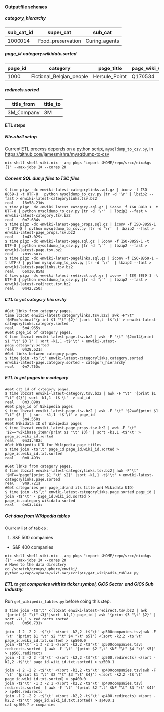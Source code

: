 #### Output file schemes
##### category_hierarchy 
|sub_cat_id | super_cat | sub_cat
|------|------|------
|1000014|Food_preservation|Curing_agents

##### page_id.category.wikidata.sorted
|page_id | category | page_title | page_wiki_uid
|------|------|------|------
|1000|Fictional_Belgian_people|Hercule_Poirot|Q170534

##### redirects.sorted
|title_from | title_to
|------|------
|3M_Company | 3M

#### ETL steps
##### Nix-shell setup
Current ETL process depends on a python script, `mysqldump_to_csv.py`, in https://github.com/jamesmishra/mysqldump-to-csv
```
nix-shell shell-wiki.nix --arg pkgs "import $HOME/repo/srcc/nixpkgs {}" --max-jobs 20 --cores 20
```
##### Convert SQL dump files to TSC files
```
$ time pigz -dc enwiki-latest-categorylinks.sql.gz | iconv -f ISO-8859-1 -t UTF-8 | python mysqldump_to_csv.py |tr -d '\r' | lbzip2 --fast > enwiki-latest-categorylinks.tsv.bz2
real	18m58.210s
$ time pigz -dc enwiki-latest-category.sql.gz | iconv -f ISO-8859-1 -t UTF-8 | python mysqldump_to_csv.py |tr -d '\r'  | lbzip2 --fast > enwiki-latest-category.tsv.bz2
real	0m7.684s
$ time pigz -dc enwiki-latest-page_props.sql.gz | iconv -f ISO-8859-1 -t UTF-8 | python mysqldump_to_csv.py |tr -d '\r'  | lbzip2 --fast > enwiki-latest-page_props.tsv.bz2
real	1m43.029s
$ time pigz -dc enwiki-latest-page.sql.gz | iconv -f ISO-8859-1 -t UTF-8 | python mysqldump_to_csv.py |tr -d '\r'  | lbzip2 --fast > enwiki-latest-page.tsv.bz2
real	7m39.601s
$ time pigz -dc enwiki-latest-pagelinks.sql.gz | iconv -f ISO-8859-1 -t UTF-8 | python mysqldump_to_csv.py |tr -d '\r'  | lbzip2 --fast > enwiki-latest-pagelinks.tsv.bz2
real	66m30.858s
$ time pigz -dc enwiki-latest-redirect.sql.gz | iconv -f ISO-8859-1 -t UTF-8 | python mysqldump_to_csv.py |tr -d '\r'  | lbzip2 --fast > enwiki-latest-redirect.tsv.bz2
real	0m42.250s
```

##### ETL to get category hierarchy
```
#Get links from category pages.
time lbzcat enwiki-latest-categorylinks.tsv.bz2| awk -F"\t" '$NF=="subcat"{print $1 "\t" $2}' |sort -k1,1 -t$'\t' > enwiki-latest-categorylinks.category.sorted
real	5m4.965s
#Get page_id of category pages.
$ time lbzcat enwiki-latest-page.tsv.bz2 | awk -F "\t" '$2==14{print $1 "\t" $3 }' | sort -k1,1 -t$'\t' > enwiki-latest-page.category.sorted
real	0m28.621s
#Get links between category pages
$ time join -t$'\t' enwiki-latest-categorylinks.category.sorted enwiki-latest-page.category.sorted > category_hierarchy
real	0m7.733s
```

##### ETL to get pages in a category
```
#Get cat_id of category pages.
$ time lbzcat enwiki-latest-category.tsv.bz2 | awk -F "\t" '{print $1 "\t" $2}'| sort -k1,1 -t$'\t'  > cat_id
real	0m3.890s
#Get page_id of Wikipedia pages
$ time lbzcat enwiki-latest-page.tsv.bz2 | awk -F "\t" '$2==0{print $1 "\t" $3 }' | sort -k1,1 -t$'\t' > page_id
user	3m4.550s
#Get Wikidata ID of Wikipedia pages
$ time lbzcat enwiki-latest-page_props.tsv.bz2 | awk -F "\t" '$2=="wikibase_item"{print $1 "\t" $3}' | sort -k1,1 -t$'\t' > page_id.wiki_id.sorted
real	0m31.482s
#Get Wikipedia UID for Wikipedia page titles
$ time join -t$'\t' page_id page_id.wiki_id.sorted > page_id.wiki_id.txt.sorted
real	0m8.493s

#Get links from category pages.
$ time lbzcat enwiki-latest-categorylinks.tsv.bz2| awk -F"\t" '$NF=="page"{print $1 "\t" $2}' |sort -k1,1 -t$'\t' > enwiki-latest-categorylinks.page.sorted
real	9m9.721s
#Get categories per page_id(and its title and Wikidata UID)
$ time join -t$'\t' enwiki-latest-categorylinks.page.sorted page_id | join -t$'\t' - page_id.wiki_id.sorted > page_id.category.wikidata.sorted
real	0m53.164s
```

##### Get data from Wikipedia tables
Current list of tables :
1. S&P 500 companies 
- S&P 400 companies

```
nix-shell shell-wiki.nix --arg pkgs "import $HOME/repo/srcc/nixpkgs {}" --max-jobs 20 --cores 20
# Move to the data directory
cd /scratch/groups/uphere/enwiki/
python ~/repo/uphere/wiki-ner/scripts/get_wikipedia_tables.py
```

##### ETL to get companies with its ticker symbol, GICS Sector, and GICS Sub Industry.
Run `get_wikipedia_tables.py` before doing this step.
```
$ time join -t$'\t' <(lbzcat enwiki-latest-redirect.tsv.bz2 | awk '{print $1 "\t" $3}'|sort -k1,1) page_id | awk '{print $3 "\t" $2}' | sort -k1,1 > redirects.sorted
real	0m50.731s

join -1 2 -2 2 -t$'\t' <(sort -k2,2 -t$'\t' sp500companies.tsv|awk -F '\t' '{print $1 "\t" $2 "\t" $4 "\t" $5}') <(sort -k2,2 -t$'\t' page_id.wiki_id.txt.sorted) > sp500.0 
join -t$'\t' -1 2 -2 1 <(sort -k2,2 -t$'\t' sp500companies.tsv) redirects.sorted  | awk -F '\t' '{print $2 "\t" $NF "\t" $4 "\t" $5}' > sp500.redirects
join -1 2 -2 2 -t$'\t' <(sort -k2,2 -t$'\t' sp500.redirects) <(sort -k2,2 -t$'\t' page_id.wiki_id.txt.sorted) > sp500.1

join -1 2 -2 2 -t$'\t' <(sort -k2,2 -t$'\t' sp400companies.tsv|awk -F '\t' '{print $1 "\t" $2 "\t" $3 "\t" $4}') <(sort -k2,2 -t$'\t' page_id.wiki_id.txt.sorted) > sp400.0 
join -t$'\t' -1 2 -2 1 <(sort -k2,2 -t$'\t' sp400companies.tsv) redirects.sorted  | awk -F '\t' '{print $2 "\t" $NF "\t" $3 "\t" $4}' > sp400.redirects
join -1 2 -2 2 -t$'\t' <(sort -k2,2 -t$'\t' sp400.redirects) <(sort -k2,2 -t$'\t' page_id.wiki_id.txt.sorted) > sp400.1
cat sp?00.? > companies
```
